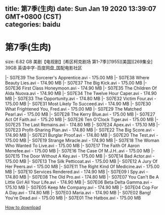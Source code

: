 
title: 第7季(生肉)
date: Sun Jan 19 2020 13:39:07 GMT+0800 (CST)    
categories: baidu
---

# 第7季(生肉)
size: 6.82 GB
 美剧【电视剧】[希区柯克剧场 第1-7季][1955][美国][269集全] 39GB 英语中字-百度网盘_国配电影社区
 
|- S07E39 The Sorcerer's Apprentice.avi - 175.00 MB
|- S07E38 Where Beauty Lies.avi - 174.90 MB
|- S07E37 The Big Kick.avi - 175.00 MB
|- S07E36 First Class Honeymoon.avi - 174.90 MB
|- S07E35 The Children Of Alda Nuova.avi - 174.90 MB
|- S07E34 The Twelve Hour Caper.avi - 174.90 MB
|- S07E33 The Opportunity.avi - 174.80 MB
|- S07E32 Victim Four.avi - 175.00 MB
|- S07E31 Most Likely To Succeed.avi - 174.90 MB
|- S07E30 What Frightened You, Fred.avi - 175.00 MB
|- S07E29 The Matched Pearl.avi - 175.00 MB
|- S07E28 The Kerry Blue.avi - 175.00 MB
|- S07E27 Act Of Faith.avi - 175.20 MB
|- S07E26 Ten O'Clock Tiger.avi - 175.00 MB
|- S07E25 The Last Remains.avi - 174.80 MB
|- S07E24 Apex.avi - 175.10 MB
|- S07E23 Profit-Sharing Plan.avi - 174.80 MB
|- S07E22 The Big Score.avi - 174.90 MB
|- S07E21 Burglar Proof.avi - 174.80 MB
|- S07E20 The Test.avi - 175.00 MB
|- S07E19 Strange Miracle.avi - 174.90 MB
|- S07E18 The Woman Who Wanted To Live.avi - 175.00 MB
|- S07E17 The Faith Of Aaron Menefee.avi - 175.00 MB
|- S07E16 The Case Of M.J.H..avi - 175.00 MB
|- S07E15 The Door Without A Key.avi - 175.00 MB
|- S07E14 Bad Actor.avi - 175.00 MB
|- S07E13 The Silk Petticoat.avi - 175.00 MB
|- S07E12 A Jury Of Her Peers.avi - 175.00 MB
|- S07E11 The Right Kind Of Medicine.avi - 175.00 MB
|- S07E10 Services Rendered.avi - 174.90 MB
|- S07E09 I Spy.avi - 174.80 MB
|- S07E08 The Old Pro.avi - 174.80 MB
|- S07E07 You Can't Be A Little Girl All Your Life.avi - 174.90 MB
|- S07E06 Beta Delta Gamma.avi - 175.10 MB
|- S07E05 Keep Me Company.avi - 174.90 MB
|- S07E04 Cop For A Day.avi - 174.80 MB
|- S07E03 Maria.avi - 174.90 MB
|- S07E02 Bang! You're Dead.avi - 175.00 MB
|- S07E01 The Hatbox.avi - 175.00 MB

[How to download](https://bpcam.bemobtrk.com/go/2ceec3aa-1ca2-46d6-b9ff-aaa5c184517c?jno=4674)